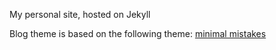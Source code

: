My personal site, hosted on Jekyll

Blog theme is based on the following theme: [minimal mistakes](https://mmistakes.github.io/minimal-mistakes/)

